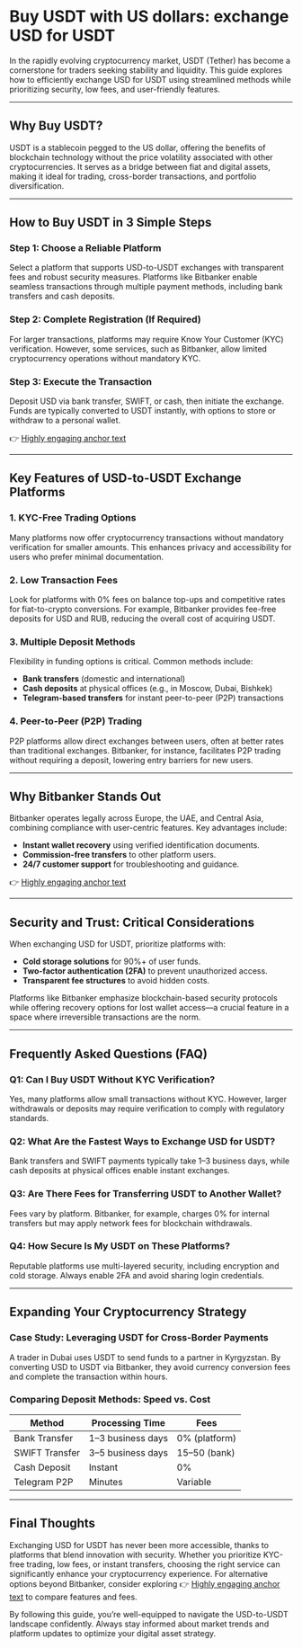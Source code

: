 # Buy USDT with US dollars: exchange USD for USDT  

In the rapidly evolving cryptocurrency market, USDT (Tether) has become a cornerstone for traders seeking stability and liquidity. This guide explores how to efficiently exchange USD for USDT using streamlined methods while prioritizing security, low fees, and user-friendly features.  

---

## Why Buy USDT?  

USDT is a stablecoin pegged to the US dollar, offering the benefits of blockchain technology without the price volatility associated with other cryptocurrencies. It serves as a bridge between fiat and digital assets, making it ideal for trading, cross-border transactions, and portfolio diversification.  

---

## How to Buy USDT in 3 Simple Steps  

### Step 1: Choose a Reliable Platform  
Select a platform that supports USD-to-USDT exchanges with transparent fees and robust security measures. Platforms like Bitbanker enable seamless transactions through multiple payment methods, including bank transfers and cash deposits.  

### Step 2: Complete Registration (If Required)  
For larger transactions, platforms may require Know Your Customer (KYC) verification. However, some services, such as Bitbanker, allow limited cryptocurrency operations without mandatory KYC.  

### Step 3: Execute the Transaction  
Deposit USD via bank transfer, SWIFT, or cash, then initiate the exchange. Funds are typically converted to USDT instantly, with options to store or withdraw to a personal wallet.  

👉 [Highly engaging anchor text](https://bit.ly/okx-bonus)  

---

## Key Features of USD-to-USDT Exchange Platforms  

### 1. **KYC-Free Trading Options**  
Many platforms now offer cryptocurrency transactions without mandatory verification for smaller amounts. This enhances privacy and accessibility for users who prefer minimal documentation.  

### 2. **Low Transaction Fees**  
Look for platforms with 0% fees on balance top-ups and competitive rates for fiat-to-crypto conversions. For example, Bitbanker provides fee-free deposits for USD and RUB, reducing the overall cost of acquiring USDT.  

### 3. **Multiple Deposit Methods**  
Flexibility in funding options is critical. Common methods include:  
- **Bank transfers** (domestic and international)  
- **Cash deposits** at physical offices (e.g., in Moscow, Dubai, Bishkek)  
- **Telegram-based transfers** for instant peer-to-peer (P2P) transactions  

### 4. **Peer-to-Peer (P2P) Trading**  
P2P platforms allow direct exchanges between users, often at better rates than traditional exchanges. Bitbanker, for instance, facilitates P2P trading without requiring a deposit, lowering entry barriers for new users.  

---

## Why Bitbanker Stands Out  

Bitbanker operates legally across Europe, the UAE, and Central Asia, combining compliance with user-centric features. Key advantages include:  
- **Instant wallet recovery** using verified identification documents.  
- **Commission-free transfers** to other platform users.  
- **24/7 customer support** for troubleshooting and guidance.  

👉 [Highly engaging anchor text](https://bit.ly/okx-bonus)  

---

## Security and Trust: Critical Considerations  

When exchanging USD for USDT, prioritize platforms with:  
- **Cold storage solutions** for 90%+ of user funds.  
- **Two-factor authentication (2FA)** to prevent unauthorized access.  
- **Transparent fee structures** to avoid hidden costs.  

Platforms like Bitbanker emphasize blockchain-based security protocols while offering recovery options for lost wallet access—a crucial feature in a space where irreversible transactions are the norm.  

---

## Frequently Asked Questions (FAQ)  

### **Q1: Can I Buy USDT Without KYC Verification?**  
Yes, many platforms allow small transactions without KYC. However, larger withdrawals or deposits may require verification to comply with regulatory standards.  

### **Q2: What Are the Fastest Ways to Exchange USD for USDT?**  
Bank transfers and SWIFT payments typically take 1–3 business days, while cash deposits at physical offices enable instant exchanges.  

### **Q3: Are There Fees for Transferring USDT to Another Wallet?**  
Fees vary by platform. Bitbanker, for example, charges 0% for internal transfers but may apply network fees for blockchain withdrawals.  

### **Q4: How Secure Is My USDT on These Platforms?**  
Reputable platforms use multi-layered security, including encryption and cold storage. Always enable 2FA and avoid sharing login credentials.  

---

## Expanding Your Cryptocurrency Strategy  

### Case Study: Leveraging USDT for Cross-Border Payments  
A trader in Dubai uses USDT to send funds to a partner in Kyrgyzstan. By converting USD to USDT via Bitbanker, they avoid currency conversion fees and complete the transaction within hours.  

### Comparing Deposit Methods: Speed vs. Cost  

| **Method**          | **Processing Time** | **Fees**         |  
|----------------------|---------------------|------------------|  
| Bank Transfer        | 1–3 business days   | 0% (platform)    |  
| SWIFT Transfer       | 3–5 business days   | $15–$50 (bank)   |  
| Cash Deposit         | Instant             | 0%               |  
| Telegram P2P         | Minutes             | Variable         |  

---

## Final Thoughts  

Exchanging USD for USDT has never been more accessible, thanks to platforms that blend innovation with security. Whether you prioritize KYC-free trading, low fees, or instant transfers, choosing the right service can significantly enhance your cryptocurrency experience. For alternative options beyond Bitbanker, consider exploring 👉 [Highly engaging anchor text](https://bit.ly/okx-bonus) to compare features and fees.  

By following this guide, you’re well-equipped to navigate the USD-to-USDT landscape confidently. Always stay informed about market trends and platform updates to optimize your digital asset strategy.